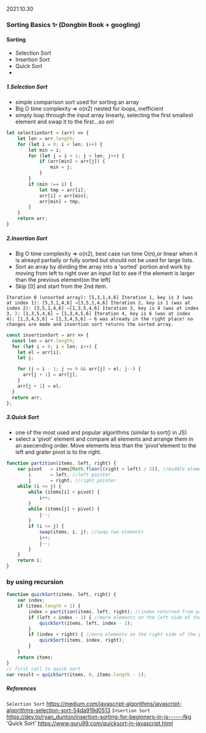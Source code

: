 2021.10.30
### Sorting Basics ✨ (Dongbin Book + googling)

#### Sorting
- Selection Sort
- Insertion Sort
- Quick Sort
-

##### 1.Selection Sort
- simple comparison sort used for sorting an array
- Big O time complexity => o(n2) nested for loops, inefficient
- simply loop through the input array linearly, selecting the first smallest element and swap it to the first...so on!

```js
let selectionSort = (arr) => {
    let len = arr.length;
    for (let i = 0; i < len; i++) {
        let min = i;
        for (let j = i + 1; j < len; j++) {
            if (arr[min] > arr[j]) {
                min = j;
            }
        }
        if (min !== i) {
            let tmp = arr[i];
            arr[i] = arr[min];
            arr[min] = tmp;
        }
    }
    return arr;
}
```

##### 2.Insertion Sort
- Big O time complexity => o(n2), best case run time O(n),or linear when it is alreayd partially or fully sorted but should not be used for large lists.
- Sort an array by dividing the array into a 'sorted' portion and work by moving from left to right over an input list to see if the element is larger than the previous element(on the left)
- Skip [0] and start from the 2nd item.

`
Iteration 0 (unsorted array): [5,3,1,4,6]
Iteration 1, key is 3 (was at index 1): [5,3,1,4,6] →[3,5,1,4,6]
Iteration 2, key is 1 (was at index 2): [3,5,1,4,6] →[1,3,5,4,6]
Iteration 3, key is 4 (was at index 3, ): [1,3,5,4,6] → [1,3,4,5,6]
Iteration 4, key is 6 (was at index 4): [1,3,4,5,6] → [1,3,4,5,6]
— 6 was already in the right place!
no changes are made and insertion sort returns the sorted array.
`

```js
const insertionSort = arr => {
  const len = arr.length;
  for (let i = 0; i < len; i++) {
    let el = arr[i];
    let j;

    for (j = i - 1; j >= 0 && arr[j] > el; j--) {
      arr[j + 1] = arr[j];
    }
    arr[j + 1] = el;
  }
  return arr;
};
```


##### 3.Quick Sort
- one of the most used and popular algorithms (similar to sort() in JS)
- select a 'pivot' element and compare all elements and arrange them in an asecending order. Move elements less than the 'pivot'element to the left and grater pivot is to the right.


```js
function partition(items, left, right) {
    var pivot   = items[Math.floor((right + left) / 2)], //middle element
        i       = left, //left pointer
        j       = right; //right pointer
    while (i <= j) {
        while (items[i] < pivot) {
            i++;
        }
        while (items[j] > pivot) {
            j--;
        }
        if (i <= j) {
            swap(items, i, j); //swap two elements
            i++;
            j--;
        }
    }
    return i;
}
```

### by using recursion
```js
function quickSort(items, left, right) {
    var index;
    if (items.length > 1) {
        index = partition(items, left, right); //index returned from partition
        if (left < index - 1) { //more elements on the left side of the pivot
            quickSort(items, left, index - 1);
        }
        if (index < right) { //more elements on the right side of the pivot
            quickSort(items, index, right);
        }
    }
    return items;
}
// first call to quick sort
var result = quickSort(items, 0, items.length - 1);
```

##### References
`Selection Sort`
https://medium.com/javascript-algorithms/javascript-algorithms-selection-sort-54da919d0513
`Insertion Sort`
https://dev.to/ryan_dunton/insertion-sorting-for-beginners-in-js------fkg
'Quick Sort'
https://www.guru99.com/quicksort-in-javascript.html
